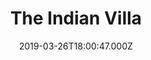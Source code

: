 ---
date: 2019-03-26T18:00:47.000Z
title: The Indian Villa
latitude: 52.03861791792948
longitude: 0.9654864770741227
category: checkin
---